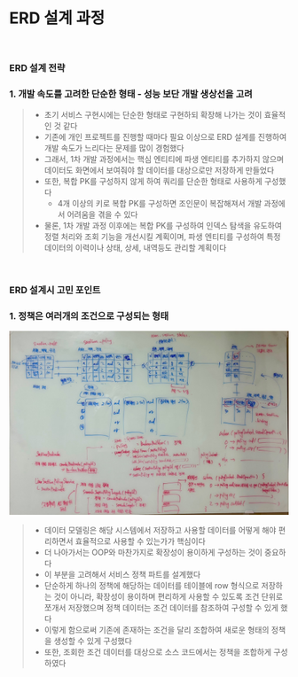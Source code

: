 # ERD 설계 과정

<br>

### ERD 설계 전략 
### 1. 개발 속도를 고려한 단순한 형태 - 성능 보단 개발 생상선을 고려
> - 초기 서비스 구현시에는 단순한 형태로 구현하되 확장해 나가는 것이 효율적인 것 같다
> - 기존에 개인 프로젝트를 진행할 때마다 필요 이상으로 ERD 설계를 진행하여 개발 속도가 느리다는 문제를 많이 경험했다
> - 그래서, 1차 개발 과정에서는 핵심 엔티티에 파생 엔티티를 추가하지 않으며 데이터도 화면에서 보여줘야 할 데이터를 대상으로만 저장하게 만들었다
> - 또한, 복합 PK를 구성하지 않게 하여 쿼리를 단순한 형태로 사용하게 구성했다
>   - 4개 이상의 키로 복합 PK를 구성하면 조인문이 복잡해져서 개발 과정에서 어려움을 겪을 수 있다
> - 물론, 1차 개발 과정 이후에는 복합 PK를 구성하여 인덱스 탐색을 유도하여 정렬 처리와 조회 기능을 개선시킬 계획이며, 파생 엔티티를 구성하여 특정 데이터의 이력이나 상태, 상세, 내역등도 관리할 계획이다

<br>

### ERD 설계시 고민 포인트 
### 1. 정책은 여러개의 조건으로 구성되는 형태

<img src="./images/ERD조건과정책.jpeg">

> - 데이터 모델링은 해당 시스템에서 저장하고 사용할 데이터를 어떻게 해야 편리하면서 효율적으로 사용할 수 있는가가 핵심이다
> - 더 나아가서는 OOP와 마찬가지로 확장성이 용이하게 구성하는 것이 중요하다
> - 이 부분을 고려해서 서비스 정책 파트를 설계했다
> - 단순하게 하나의 정책에 해당하는 데이터를 테이블에 row 형식으로 저장하는 것이 아니라, 확장성이 용이하며 편리하게 사용할 수 있도록 조건 단위로 쪼개서 저장했으며 정책 데이터는 조건 데이터를 참조하여 구성할 수 있게 했다
> - 이렇게 함으로써 기존에 존재하는 조건을 달리 조합하여 새로운 형태의 정책을 생성할 수 있게 구성했다
> - 또한, 조회한 조건 데이터를 대상으로 소스 코드에서는 정책을 조합하게 구성하였다 
